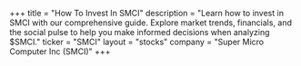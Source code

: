 +++
title = "How To Invest In SMCI"
description = "Learn how to invest in SMCI with our comprehensive guide. Explore market trends, financials, and the social pulse to help you make informed decisions when analyzing $SMCI."
ticker = "SMCI"
layout = "stocks"
company = "Super Micro Computer Inc (SMCI)"
+++


